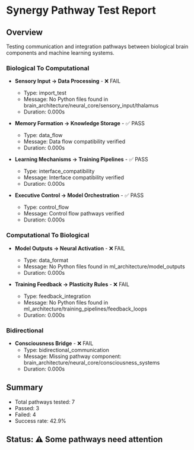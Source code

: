 # Synergy Pathway Test Report

## Overview
Testing communication and integration pathways between biological brain components and machine learning systems.


### Biological To Computational

- **Sensory Input → Data Processing** - ❌ FAIL
  - Type: import_test
  - Message: No Python files found in brain_architecture/neural_core/sensory_input/thalamus
  - Duration: 0.000s

- **Memory Formation → Knowledge Storage** - ✅ PASS
  - Type: data_flow
  - Message: Data flow compatibility verified
  - Duration: 0.000s

- **Learning Mechanisms → Training Pipelines** - ✅ PASS
  - Type: interface_compatibility
  - Message: Interface compatibility verified
  - Duration: 0.000s

- **Executive Control → Model Orchestration** - ✅ PASS
  - Type: control_flow
  - Message: Control flow pathways verified
  - Duration: 0.000s


### Computational To Biological

- **Model Outputs → Neural Activation** - ❌ FAIL
  - Type: data_format
  - Message: No Python files found in ml_architecture/model_outputs
  - Duration: 0.000s

- **Training Feedback → Plasticity Rules** - ❌ FAIL
  - Type: feedback_integration
  - Message: No Python files found in ml_architecture/training_pipelines/feedback_loops
  - Duration: 0.000s


### Bidirectional

- **Consciousness Bridge** - ❌ FAIL
  - Type: bidirectional_communication
  - Message: Missing pathway component: brain_architecture/neural_core/consciousness_systems
  - Duration: 0.000s


## Summary
- Total pathways tested: 7
- Passed: 3
- Failed: 4
- Success rate: 42.9%

## Status: ⚠️ Some pathways need attention
